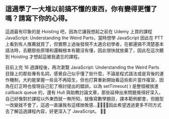 ## 這週學了一大堆以前搞不懂的東西，你有變得更懂了嗎？請寫下你的心得。
這週最有印象的是 Hoisting 吧，因為它讓我想起之前在 Udemy 上買的課程 JavaScript: Understanding the Weird Parts，當時想學 JavaScript 因此在 PTT 上看到有人推薦就買了，但實際上過後發現不太適合初學者，在都還搞不清楚基本語法時，去聽那些原理和邏輯根本有聽沒有懂，因此很快就放棄了，因此在這次聽到 Hoisting 才想起這被我遺忘的課程。

目前上完 16 週課程後，再次瀏覽 JavaScript: Understanding the Weird Parts 目錄上的那些專有名詞，感覺自己似乎懂了些什麼，不論是程式語法或是背後的運作機制，大約能掌握一些且不再陌生，但也打算重新開始看這些影片當作複習，因為在訂正時也發現自己犯了檢討提出的錯誤，以為 setTimeout( ) 是整個被放進 callback queue 的，還有 Huli 與助教討論文章，那些延伸出來問題覺得好深入，自己好像對於課程以外東西就一無所知，就像寫數學題目，課本範例都會，但題型一改變就不會了，這週一直讓我有這樣挫敗感...因此希望透過更多不同方式去了解這週課程內容，好更深入了 JavaScript。


